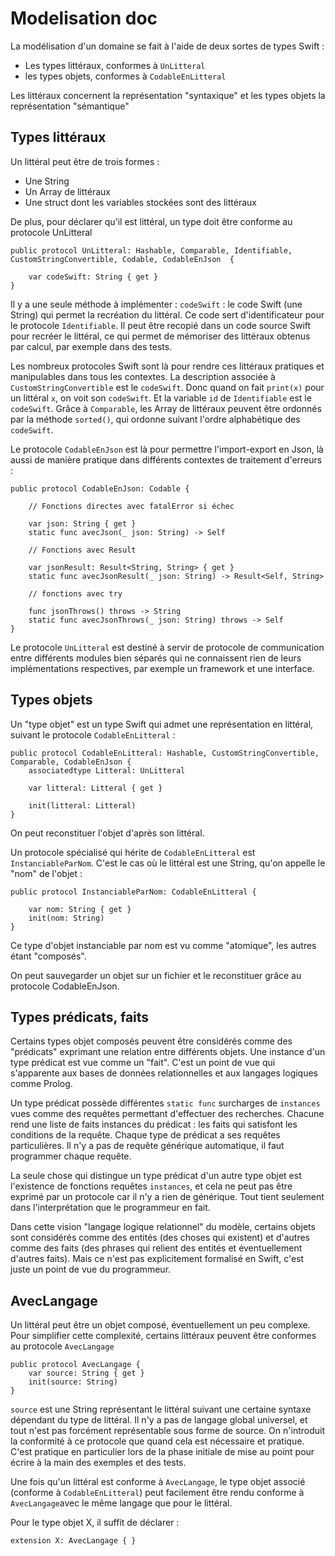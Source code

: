 #  Modelisation doc

La modélisation d'un domaine se fait à l'aide de deux sortes de types Swift :

- Les types littéraux, conformes à `UnLitteral`
- les types objets, conformes à `CodableEnLitteral`

Les littéraux concernent la représentation "syntaxique" et les types objets la représentation "sémantique"

## Types littéraux

Un littéral peut être de trois formes :

- Une String
- Un Array de littéraux
- Une struct dont les variables stockées sont des littéraux

De plus, pour déclarer qu'il est littéral, un type doit être conforme au protocole UnLitteral

    public protocol UnLitteral: Hashable, Comparable, Identifiable, CustomStringConvertible, Codable, CodableEnJson  {
    
        var codeSwift: String { get }
    }   

Il y a une seule méthode à implémenter : `codeSwift` : le code Swift (une String) qui permet la recréation du littéral. Ce code sert d'identificateur pour le protocole `Identifiable`. Il peut être recopié dans un code source Swift pour recréer le littéral, ce qui permet de mémoriser des littéraux obtenus par calcul, par exemple dans des tests.
    
Les nombreux protocoles Swift sont là pour rendre ces littéraux pratiques et manipulables dans tous les contextes. La description associée à `CustomStringConvertible` est le `codeSwift`. Donc quand on fait `print(x)` pour un littéral `x`, on voit son `codeSwift`. Et la variable `id` de `Identifiable` est le `codeSwift`. Grâce à `Comparable`, les Array de littéraux peuvent être ordonnés par la méthode `sorted()`, qui ordonne suivant l'ordre alphabétique des `codeSwift`.

Le protocole `CodableEnJson` est là pour permettre l'import-export en Json, là aussi de manière pratique dans différents contextes de traitement d'erreurs :

    public protocol CodableEnJson: Codable {
    
        // Fonctions directes avec fatalError si échec
    
        var json: String { get }
        static func avecJson(_ json: String) -> Self
    
        // Fonctions avec Result
    
        var jsonResult: Result<String, String> { get }
        static func avecJsonResult(_ json: String) -> Result<Self, String>
    
        // fonctions avec try
    
        func jsonThrows() throws -> String
        static func avecJsonThrows(_ json: String) throws -> Self
    }

Le protocole `UnLitteral` est destiné à servir de protocole de communication entre différents modules bien séparés qui ne connaissent rien de leurs implémentations respectives, par exemple un framework et une interface.

## Types objets

Un "type objet" est un type Swift qui admet une représentation en littéral, suivant le protocole `CodableEnLitteral` :

    public protocol CodableEnLitteral: Hashable, CustomStringConvertible, Comparable, CodableEnJson {
        associatedtype Litteral: UnLitteral
        
        var litteral: Litteral { get }
        
        init(litteral: Litteral)
    }

On peut reconstituer l'objet d'après son littéral.

Un protocole spécialisé qui hérite de `CodableEnLitteral` est `InstanciableParNom`. C'est le cas où le littéral est une String, qu'on appelle le "nom" de l'objet :

    public protocol InstanciableParNom: CodableEnLitteral {
        
        var nom: String { get }
        init(nom: String)
    }

Ce type d'objet instanciable par nom est vu comme "atomique", les autres étant "composés".

On peut sauvegarder un objet sur un fichier et le reconstituer grâce au protocole CodableEnJson.

## Types prédicats, faits

Certains types objet composés peuvent être considérés comme des "prédicats" exprimant une relation entre différents objets. Une instance d'un type prédicat est vue comme un "fait". C'est un point de vue qui s'apparente aux bases de données relationnelles et aux langages logiques comme Prolog.

Un type prédicat possède différentes `static func` surcharges de `instances` vues comme des requêtes permettant d'effectuer des recherches. Chacune rend une liste de faits instances du prédicat : les faits qui satisfont les conditions de la requête. Chaque type de prédicat a ses requêtes particulières. Il n'y a pas de requête générique automatique, il faut programmer chaque requête.

La seule chose qui distingue un type prédicat d'un autre type objet est l'existence de fonctions requêtes `instances`, et cela ne peut pas être exprimé par un protocole car il n'y a rien de générique. Tout tient seulement dans l'interprétation que le programmeur en fait.

Dans cette vision "langage logique relationnel" du modèle, certains objets sont considérés comme des entités (des choses qui existent) et d'autres comme des faits (des phrases qui relient des entités et éventuellement d'autres faits). Mais ce n'est pas explicitement formalisé en Swift, c'est juste un point de vue du programmeur.

## AvecLangage

Un littéral peut être un objet composé, éventuellement un peu complexe. Pour simplifier cette complexité, certains littéraux peuvent être conformes au protocole `AvecLangage`

    public protocol AvecLangage {
        var source: String { get }
        init(source: String)
    }

`source` est une String représentant le littéral suivant une certaine syntaxe dépendant du type de littéral. Il n'y a pas de langage global universel, et tout n'est pas forcément représentable sous forme de source. On n'introduit la conformité à ce protocole que quand cela est nécessaire et pratique. C'est pratique en particulier lors de la phase initiale de mise au point pour écrire à la main des exemples et des tests.

Une fois qu'un littéral est conforme à `AvecLangage`, le type objet associé (conforme à `CodableEnLitteral`) peut facilement être rendu  conforme à `AvecLangage`avec le même langage que pour le littéral.

Pour le type objet X, il suffit de déclarer :

    extension X: AvecLangage { }

